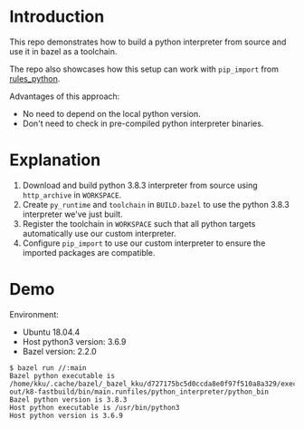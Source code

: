 # Introduction

This repo demonstrates how to build a python interpreter from source and use it
in bazel as a toolchain.

The repo also showcases how this setup can work with `pip_import` from
[rules_python](https://github.com/bazelbuild/rules_python).

Advantages of this approach:
- No need to depend on the local python version.
- Don't need to check in pre-compiled python interpreter binaries.

# Explanation

1. Download and build python 3.8.3 interpreter from source using
  `http_archive` in `WORKSPACE`.
1. Create `py_runtime` and `toolchain` in `BUILD.bazel` to use the python
   3.8.3 interpreter we've just built.
1. Register the toolchain in `WORKSPACE` such that all python targets
   automatically use our custom interpreter.
1. Configure `pip_import` to use our custom interpreter to ensure the
   imported packages are compatible.

# Demo

Environment:
- Ubuntu 18.04.4
- Host python3 version: 3.6.9
- Bazel version: 2.2.0

```shell
$ bazel run //:main
Bazel python executable is /home/kku/.cache/bazel/_bazel_kku/d727175bc5d0ccda8e0f97f510a8a329/execroot/py_test/bazel-out/k8-fastbuild/bin/main.runfiles/python_interpreter/python_bin
Bazel python version is 3.8.3
Host python executable is /usr/bin/python3
Host python version is 3.6.9
```
